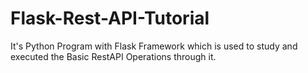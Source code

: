 # Flask-Rest-API-Tutorial
It's Python Program with Flask Framework which is used to study and executed the Basic RestAPI Operations through it.
